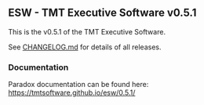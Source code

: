## ESW - TMT Executive Software v0.5.1

This is the v0.5.1 of the TMT Executive Software.

See [CHANGELOG.md](CHANGELOG.md) for details of all releases.

### Documentation

Paradox documentation can be found here: https://tmtsoftware.github.io/esw/0.5.1/
